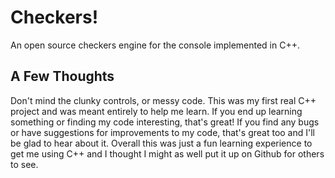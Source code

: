 # Checkers!
An open source checkers engine for the console implemented in C++.

## A Few Thoughts
Don't mind the clunky controls, or messy code. This was my first real C++ project and was meant entirely to help me learn. If you end up learning something or finding my code interesting, that's great! If you find any bugs or have suggestions for improvements to my code, that's great too and I'll be glad to hear about it. Overall this was just a fun learning experience to get me using C++ and I thought I might as well put it up on Github for others to see. 
